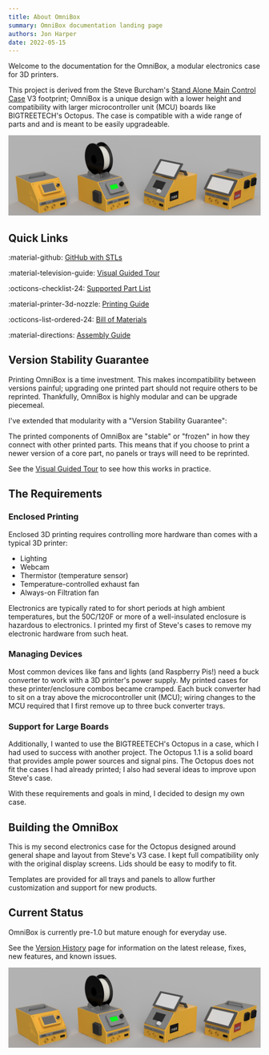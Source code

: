 ```yaml
---
title: About OmniBox
summary: OmniBox documentation landing page
authors: Jon Harper
date: 2022-05-15
---
```


Welcome to the documentation for the OmniBox, a modular electronics case for 3D printers.

This project is derived from the Steve Burcham's [Stand Alone Main Control Case](https://www.thingiverse.com/thing:3999751) V3 footprint; OmniBox is a unique design with a lower height and compatibility with larger microcontroller unit (MCU) boards like BIGTREETECH's Octopus. The case is compatible with a wide range of parts and and is meant to be easily upgradeable.

<!-- | Front Left Render | Right Side View |
|-----------------|------------------|
| [![render of the front left][1]][1] | [![right side view][3]][3] | -->

[![gallery of OmniBox part combinations][2]][2]

## Quick Links

:material-github: [GitHub with STLs](https://github.com/jon-harper/OmniBox)

:material-television-guide: [Visual Guided Tour](tour.md)

:octicons-checklist-24: [Supported Part List](support/index.md)

:material-printer-3d-nozzle: [Printing Guide](printing.md)

:octicons-list-ordered-24: [Bill of Materials](bom.md)

:material-directions: [Assembly Guide](assembly/index.md)

## Version Stability Guarantee

Printing OmniBox is a time investment. This makes incompatibility between versions painful; upgrading one printed part should not require others to be reprinted. Thankfully, OmniBox is highly modular and can be upgrade piecemeal.

I've extended that modularity with a "Version Stability Guarantee":

The printed components of OmniBox are "stable" or "frozen" in how they connect with other printed parts. This means that if you choose to print a newer version of a core part, no panels or trays will need to be reprinted.

See the [Visual Guided Tour](tour.md) to see how this works in practice.

## The Requirements

### Enclosed Printing

Enclosed 3D printing requires controlling more hardware than comes with a typical 3D printer:

- Lighting
- Webcam
- Thermistor (temperature sensor)
- Temperature-controlled exhaust fan
- Always-on Filtration fan

Electronics are typically rated to for short periods at high ambient temperatures, but the 50C/120F or more of a well-insulated enclosure is hazardous to electronics. I printed my first of Steve's cases to remove my electronic hardware from such heat.

### Managing Devices

Most common devices like fans and lights (and Raspberry Pis!) need a buck converter to work with a 3D printer's power supply. My printed cases for these printer/enclosure combos became cramped. Each buck converter had to sit on a tray above the microcontroller unit (MCU); wiring changes to the MCU required that I first remove up to three buck converter trays.

### Support for Large Boards

Additionally, I wanted to use the BIGTREETECH's Octopus in a case, which I had used to success with another project. The Octopus 1.1 is a solid board that provides ample power sources and signal pins. The Octopus does not fit the cases I had already printed; I also had several ideas to improve upon Steve's case.

With these requirements and goals in mind, I decided to design my own case.

## Building the OmniBox

This is my second electronics case for the Octopus designed around general shape and layout from Steve's V3 case. I kept full compatibility only with the original display screens. Lids should be easy to modify to fit.

Templates are provided for all trays and panels to allow further customization and support for new products.

## Current Status

OmniBox is currently pre-1.0 but mature enough for everyday use.

See the [Version History][4] page for information on the latest release, fixes, new features, and known issues.

![front right render][2]

[1]: img/gallery_0.9.8/front_left.png
[2]: img/gallery_0.9.8.1/gallery_high.png
[3]: img/gallery_0.9.8/oscar_right.jpg
[4]: history/index.md